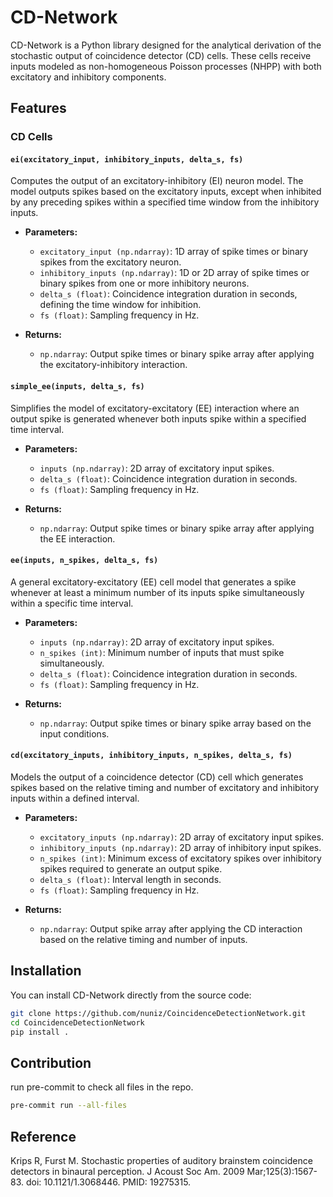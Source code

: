 # CD-Network

CD-Network is a Python library designed for the analytical derivation of the stochastic output of coincidence detector (CD) cells. 
These cells receive inputs modeled as non-homogeneous Poisson processes (NHPP) with both excitatory and inhibitory components. 

## Features

### CD Cells

#### `ei(excitatory_input, inhibitory_inputs, delta_s, fs)`
Computes the output of an excitatory-inhibitory (EI) neuron model. 
The model outputs spikes based on the excitatory inputs, except when inhibited by any preceding spikes within a specified time window from the inhibitory inputs.

- **Parameters:**
  - `excitatory_input (np.ndarray)`: 1D array of spike times or binary spikes from the excitatory neuron.
  - `inhibitory_inputs (np.ndarray)`: 1D or 2D array of spike times or binary spikes from one or more inhibitory neurons.
  - `delta_s (float)`: Coincidence integration duration in seconds, defining the time window for inhibition.
  - `fs (float)`: Sampling frequency in Hz.

- **Returns:**
  - `np.ndarray`: Output spike times or binary spike array after applying the excitatory-inhibitory interaction.

#### `simple_ee(inputs, delta_s, fs)`
Simplifies the model of excitatory-excitatory (EE) interaction where an output spike is generated whenever both inputs spike within a specified time interval.

- **Parameters:**
  - `inputs (np.ndarray)`: 2D array of excitatory input spikes.
  - `delta_s (float)`: Coincidence integration duration in seconds.
  - `fs (float)`: Sampling frequency in Hz.

- **Returns:**
  - `np.ndarray`: Output spike times or binary spike array after applying the EE interaction.

#### `ee(inputs, n_spikes, delta_s, fs)`
A general excitatory-excitatory (EE) cell model that generates a spike whenever at least a minimum number of its inputs spike simultaneously within a specific time interval.

- **Parameters:**
  - `inputs (np.ndarray)`: 2D array of excitatory input spikes.
  - `n_spikes (int)`: Minimum number of inputs that must spike simultaneously.
  - `delta_s (float)`: Coincidence integration duration in seconds.
  - `fs (float)`: Sampling frequency in Hz.

- **Returns:**
  - `np.ndarray`: Output spike times or binary spike array based on the input conditions.

#### `cd(excitatory_inputs, inhibitory_inputs, n_spikes, delta_s, fs)`
Models the output of a coincidence detector (CD) cell which generates spikes based on the relative timing and number of excitatory and inhibitory inputs within a defined interval.

- **Parameters:**
  - `excitatory_inputs (np.ndarray)`: 2D array of excitatory input spikes.
  - `inhibitory_inputs (np.ndarray)`: 2D array of inhibitory input spikes.
  - `n_spikes (int)`: Minimum excess of excitatory spikes over inhibitory spikes required to generate an output spike.
  - `delta_s (float)`: Interval length in seconds.
  - `fs (float)`: Sampling frequency in Hz.

- **Returns:**
  - `np.ndarray`: Output spike array after applying the CD interaction based on the relative timing and number of inputs.

## Installation

You can install CD-Network directly from the source code:

```bash
git clone https://github.com/nuniz/CoincidenceDetectionNetwork.git
cd CoincidenceDetectionNetwork
pip install .
```

## Contribution
run pre-commit to check all files in the repo.
```bash 
pre-commit run --all-files
```

## Reference

Krips R, Furst M. Stochastic properties of auditory brainstem coincidence detectors in binaural perception.
J Acoust Soc Am. 2009 Mar;125(3):1567-83. doi: 10.1121/1.3068446. PMID: 19275315.